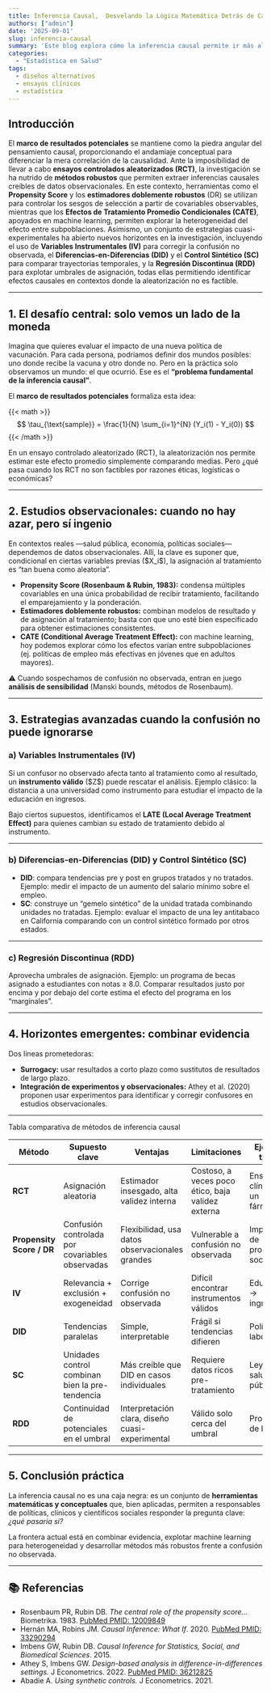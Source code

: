```yaml
---
title: Inferencia Causal,  Desvelando la Lógica Matemática Detrás de Causa y Efecto
authors: ["admin"]
date: '2025-09-01'
slug: inferencia-causal
summary: 'Este blog explora cómo la inferencia causal permite ir más allá de la correlación, aplicando "principios metodológicos" para analizar datos observacionales en salud pública. A partir del desafío de la ausencia del contrafactual, se presentan herramientas avanzadas como el Propensity Score, Diferencias-en-Diferencias y Variables Instrumentales. El enfoque es riguroso, práctico y dirigido a profesionales que buscan complementar la evidencia de los ensayos clínicos.'
categories:
  - "Estadística en Salud"
tags:
  - diseños alternativos
  - ensayos clínicos
  - estadística
---
```


## Introducción

El **marco de resultados potenciales** se mantiene como la piedra angular del pensamiento causal, proporcionando el andamiaje conceptual para diferenciar la mera correlación de la causalidad. Ante la imposibilidad de llevar a cabo **ensayos controlados aleatorizados (RCT)**, la investigación se ha nutrido de **métodos robustos** que permiten extraer inferencias causales creíbles de datos observacionales. En este contexto, herramientas como el **Propensity Score** y los **estimadores doblemente robustos** (DR) se utilizan para controlar los sesgos de selección a partir de covariables observables, mientras que los **Efectos de Tratamiento Promedio Condicionales (CATE)**, apoyados en machine learning, permiten explorar la heterogeneidad del efecto entre subpoblaciones. Asimismo, un conjunto de estrategias cuasi-experimentales ha abierto nuevos horizontes en la investigación, incluyendo el uso de **Variables Instrumentales (IV)** para corregir la confusión no observada, el **Diferencias-en-Diferencias (DID)** y el **Control Sintético (SC)** para comparar trayectorias temporales, y la **Regresión Discontinua (RDD)** para explotar umbrales de asignación, todas ellas permitiendo identificar efectos causales en contextos donde la aleatorización no es factible.

------------------------------------------------------------------------

## 1. El desafío central: solo vemos un lado de la moneda

Imagina que quieres evaluar el impacto de una nueva política de vacunación. Para cada persona, podríamos definir dos mundos posibles: uno donde recibe la vacuna y otro donde no. Pero en la práctica solo observamos un mundo: el que ocurrió. Ese es el **“problema fundamental de la inferencia causal”**.


El **marco de resultados potenciales** formaliza esta idea:


{{< math >}}
$$
\tau_{\text{sample}} = \frac{1}{N} \sum_{i=1}^{N} (Y_i(1) - Y_i(0))
$$
{{< /math >}}


En un ensayo controlado aleatorizado (RCT), la aleatorización nos permite estimar este efecto promedio simplemente comparando medias. Pero ¿qué pasa cuando los RCT no son factibles por razones éticas, logísticas o económicas?

------------------------------------------------------------------------

## 2. Estudios observacionales: cuando no hay azar, pero sí ingenio

En contextos reales —salud pública, economía, políticas sociales— dependemos de datos observacionales. Allí, la clave es suponer que, condicional en ciertas variables previas (\$X_i\$), la asignación al tratamiento es “tan buena como aleatoria”.

-   **Propensity Score (Rosenbaum & Rubin, 1983):** condensa múltiples covariables en una única probabilidad de recibir tratamiento, facilitando el emparejamiento y la ponderación.
-   **Estimadores doblemente robustos:** combinan modelos de resultado y de asignación al tratamiento; basta con que uno esté bien especificado para obtener estimaciones consistentes.
-   **CATE (Conditional Average Treatment Effect):** con machine learning, hoy podemos explorar cómo los efectos varían entre subpoblaciones (ej. políticas de empleo más efectivas en jóvenes que en adultos mayores).

⚠️ Cuando sospechamos de confusión no observada, entran en juego **análisis de sensibilidad** (Manski bounds, métodos de Rosenbaum).

------------------------------------------------------------------------

## 3. Estrategias avanzadas cuando la confusión no puede ignorarse

### a) Variables Instrumentales (IV)

Si un confusor no observado afecta tanto al tratamiento como al resultado, un **instrumento válido** (\$Z\$) puede rescatar el análisis. Ejemplo clásico: la distancia a una universidad como instrumento para estudiar el impacto de la educación en ingresos.

Bajo ciertos supuestos, identificamos el **LATE (Local Average Treatment Effect)** para quienes cambian su estado de tratamiento debido al instrumento.

------------------------------------------------------------------------

### b) Diferencias-en-Diferencias (DID) y Control Sintético (SC)

-   **DID**: compara tendencias pre y post en grupos tratados y no tratados. Ejemplo: medir el impacto de un aumento del salario mínimo sobre el empleo.
-   **SC**: construye un “gemelo sintético” de la unidad tratada combinando unidades no tratadas. Ejemplo: evaluar el impacto de una ley antitabaco en California comparando con un control sintético formado por otros estados.

------------------------------------------------------------------------

### c) Regresión Discontinua (RDD)

Aprovecha umbrales de asignación. Ejemplo: un programa de becas asignado a estudiantes con notas ≥ 8.0. Comparar resultados justo por encima y por debajo del corte estima el efecto del programa en los “marginales”.

------------------------------------------------------------------------

## 4. Horizontes emergentes: combinar evidencia

Dos líneas prometedoras:

-   **Surrogacy:** usar resultados a corto plazo como sustitutos de resultados de largo plazo.
-   **Integración de experimentos y observacionales:** Athey et al. (2020) proponen usar experimentos para identificar y corregir confusores en estudios observacionales.

------------------------------------------------------------------------

Tabla comparativa de métodos de inferencia causal

| Método | Supuesto clave | Ventajas | Limitaciones | Ejemplo típico |
|---------------|---------------|---------------|---------------|---------------|
| **RCT** | Asignación aleatoria | Estimador insesgado, alta validez interna | Costoso, a veces poco ético, baja validez externa | Ensayo clínico de un fármaco |
| **Propensity Score / DR** | Confusión controlada por covariables observadas | Flexibilidad, usa datos observacionales grandes | Vulnerable a confusión no observada | Impacto de programas sociales |
| **IV** | Relevancia + exclusión + exogeneidad | Corrige confusión no observada | Difícil encontrar instrumentos válidos | Educación → ingresos |
| **DID** | Tendencias paralelas | Simple, interpretable | Frágil si tendencias difieren | Políticas laborales |
| **SC** | Unidades control combinan bien la pre-tendencia | Más creíble que DID en casos individuales | Requiere datos ricos pre-tratamiento | Leyes de salud pública |
| **RDD** | Continuidad de potenciales en el umbral | Interpretación clara, diseño cuasi-experimental | Válido solo cerca del umbral | Programas de becas |

------------------------------------------------------------------------

## 5. Conclusión práctica

La inferencia causal no es una caja negra: es un conjunto de **herramientas matemáticas y conceptuales** que, bien aplicadas, permiten a responsables de políticas, clínicos y científicos sociales responder la pregunta clave: *¿qué pasaría si?*

La frontera actual está en combinar evidencia, explotar machine learning para heterogeneidad y desarrollar métodos más robustos frente a confusión no observada.

------------------------------------------------------------------------

## 📚 Referencias 

-   Rosenbaum PR, Rubin DB. *The central role of the propensity score…* Biometrika. 1983. [PubMed PMID: 12009849](https://pubmed.ncbi.nlm.nih.gov/12009849/)
-   Hernán MA, Robins JM. *Causal Inference: What If*. 2020. [PubMed PMID: 33290294](https://pubmed.ncbi.nlm.nih.gov/33290294/)
-   Imbens GW, Rubin DB. *Causal Inference for Statistics, Social, and Biomedical Sciences*. 2015.
-   Athey S, Imbens GW. *Design-based analysis in difference-in-differences settings.* J Econometrics. 2022. [PubMed PMID: 36212825](https://pubmed.ncbi.nlm.nih.gov/36212825/)
-   Abadie A. *Using synthetic controls.* J Econometrics. 2021.
